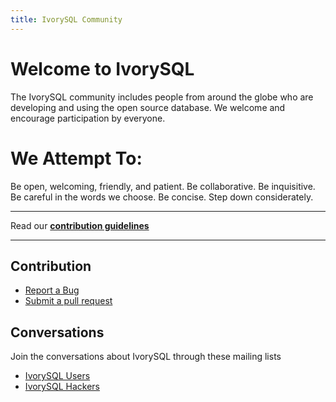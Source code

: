 ```yaml
---
title: IvorySQL Community
---
```


# Welcome to IvorySQL

The IvorySQL community includes people from around the globe who are developing and using the open source database. We welcome and encourage participation by everyone.

# We Attempt To:
Be open, welcoming, friendly, and patient. Be collaborative. Be inquisitive. Be careful in the words we choose. Be concise. Step down considerately.

---

Read our [**contribution guidelines**](https://github.com/IvorySQL/IvorySQL/blob/master/CONTRIBUTING.md)

---

## Contribution
- [Report a Bug](https://github.com/IvorySQL/IvorySQL/issues/new/choose)
- [Submit a pull request](https://github.com/IvorySQL/IvorySQL/pulls)

## Conversations
Join the conversations about IvorySQL through these mailing lists

- [IvorySQL Users](https://lists.ivorysql.org/postorius/lists/general.ivorysql.org/)
- [IvorySQL Hackers](https://lists.ivorysql.org/postorius/lists/hackers.ivorysql.org/)
